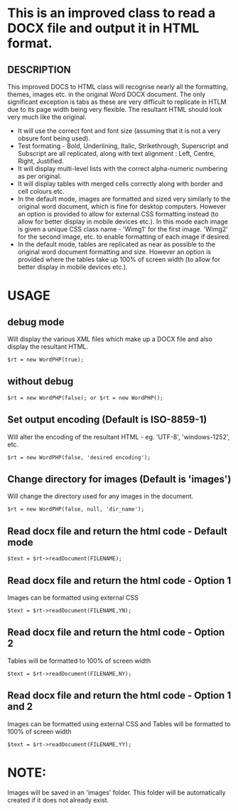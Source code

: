 # This is an improved class to read a DOCX file and output it in HTML format.

## DESCRIPTION

This improved DOCS to HTML class will recognise nearly all the formatting, themes, images etc. in the original Word DOCX document. The only significant exception is tabs as these are very difficult to replicate in HTLM due to its page width being very flexible. The resultant HTML should look very much like the original.

<ul>
<li>It will use the correct font and font size (assuming that it is not a very obsure font being used).</li>
<li>Test formating - Bold, Underlining, Italic, Strikethrough, Superscript and Subscript are all replicated, along with text alignment : Left, Centre, Right, Justified.</li>
<li>It will display multi-level lists with the correct alpha-numeric numbering as per original.</li>
<li>It will display tables with merged cells correctly along with border and cell colours etc.</li>
<li>In the default mode, images are formatted and sized very similarly to the original word document, which is fine for desktop computers. However an option is provided to allow for external CSS formatting instead (to allow for better display in mobile devices etc.). In this mode each image is given a unique CSS class name - 'Wimg1' for the first image. 'Wimg2' for the second image, etc. to enable formatting of each image if desired.</li>
<li>In the default mode, tables are replicated as near as possible to the original word document formatting and size. However an option is provided where the tables take up 100% of screen width (to allow for better display in mobile devices etc.).</li>
</ul>

# USAGE

## debug mode 
Will display the various XML files which make up a DOCX file and also display the resultant HTML.
```
$rt = new WordPHP(true);
```

## without debug
```
$rt = new WordPHP(false); or $rt = new WordPHP();
```

## Set output encoding (Default is ISO-8859-1)
Will alter the encoding of the resultant HTML - eg. 'UTF-8', 'windows-1252', etc.
```
$rt = new WordPHP(false, 'desired encoding');
```

## Change directory for images (Default is 'images')
Will change the directory used for any images in the document.
```
$rt = new WordPHP(false, null, 'dir_name');
```

## Read docx file and return the html code - Default mode
```
$text = $rt->readDocument(FILENAME);
```

## Read docx file and return the html code - Option 1
Images can be formatted using external CSS
```
$text = $rt->readDocument(FILENAME,YN);
```

## Read docx file and return the html code - Option 2
Tables will be formatted to 100% of screen width
```
$text = $rt->readDocument(FILENAME,NY);
```

## Read docx file and return the html code - Option 1 and 2
Images can be formatted using external CSS and Tables will be formatted to 100% of screen width
```
$text = $rt->readDocument(FILENAME,YY);
```

# NOTE:
Images will be saved in an 'images' folder. This folder will be automatically created if it does not already exist.
